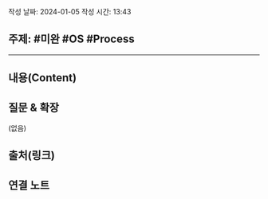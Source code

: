 작성 날짜: 2024-01-05
작성 시간: 13:43

## 주제: #미완 #OS #Process 

----
## 내용(Content)


## 질문 & 확장

(없음)

## 출처(링크)


## 연결 노트










